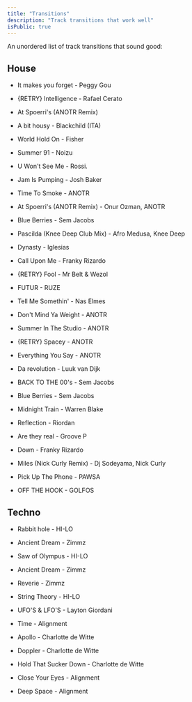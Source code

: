 ```yaml
---
title: "Transitions"
description: "Track transitions that work well"
isPublic: true
---
```


An unordered list of track transitions that sound good:

## House
* It makes you forget - Peggy Gou
* {RETRY} Intelligence - Rafael Cerato

* At Spoerri's (ANOTR Remix)
* A bit housy - Blackchild (ITA)

* World Hold On - Fisher
* Summer 91 - Noizu

* U Won't See Me - Rossi.
* Jam Is Pumping - Josh Baker

* Time To Smoke - ANOTR
* At Spoerri's (ANOTR Remix) - Onur Ozman, ANOTR
* Blue Berries - Sem Jacobs

* Pascilda (Knee Deep Club Mix) - Afro Medusa, Knee Deep
* Dynasty - Iglesias

* Call Upon Me - Franky Rizardo
* {RETRY} Fool - Mr Belt & Wezol

* FUTUR - RUZE
* Tell Me Somethin' - Nas Elmes

* Don't Mind Ya Weight - ANOTR
* Summer In The Studio - ANOTR
* {RETRY} Spacey - ANOTR
* Everything You Say - ANOTR

* Da revolution - Luuk van Dijk
* BACK TO THE 00's - Sem Jacobs
* Blue Berries - Sem Jacobs

* Midnight Train - Warren Blake
* Reflection - Riordan

* Are they real - Groove P
* Down - Franky Rizardo
* Miles (Nick Curly Remix) - Dj Sodeyama, Nick Curly

* Pick Up The Phone - PAWSA
* OFF THE HOOK - GOLFOS

## Techno
* Rabbit hole - HI-LO
* Ancient Dream - Zimmz
* Saw of Olympus - HI-LO

* Ancient Dream - Zimmz
* Reverie - Zimmz

* String Theory - HI-LO
* UFO'S & LFO'S - Layton Giordani

* Time - Alignment
* Apollo - Charlotte de Witte

* Doppler - Charlotte de Witte
* Hold That Sucker Down - Charlotte de Witte

* Close Your Eyes - Alignment
* Deep Space - Alignment
